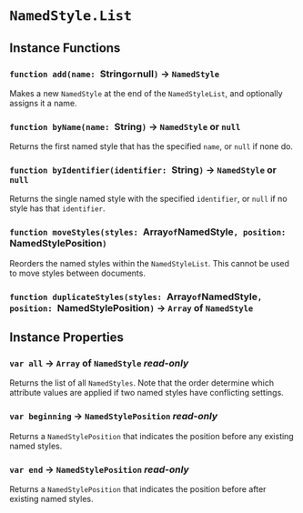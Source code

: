 # `NamedStyle.List`

## Instance Functions

### `function add(name: `String` or `null`)` → `NamedStyle`

Makes a new `NamedStyle` at the end of the `NamedStyleList`, and optionally assigns it a name.   
  


### `function byName(name: `String`)` → `NamedStyle` or `null`

Returns the first named style that has the specified `name`, or `null` if none do.   
  


### `function byIdentifier(identifier: `String`)` → `NamedStyle` or `null`

Returns the single named style with the specified `identifier`, or `null` if no style has that `identifier`.   
  


### `function moveStyles(styles: `Array` of `NamedStyle`, position: `NamedStylePosition`)`

Reorders the named styles within the `NamedStyleList`. This cannot be used to move styles between documents.   
  


### `function duplicateStyles(styles: `Array` of `NamedStyle`, position: `NamedStylePosition`)` → `Array` of `NamedStyle`

## Instance Properties

### `var all` → `Array` of `NamedStyle` _read-only_

Returns the list of all `NamedStyles`. Note that the order determine which attribute values are applied if two named styles have conflicting settings.   
  


### `var beginning` → `NamedStylePosition` _read-only_

Returns a `NamedStylePosition` that indicates the position before any existing named styles.   
  


### `var end` → `NamedStylePosition` _read-only_

Returns a `NamedStylePosition` that indicates the position before after existing named styles.   
  

